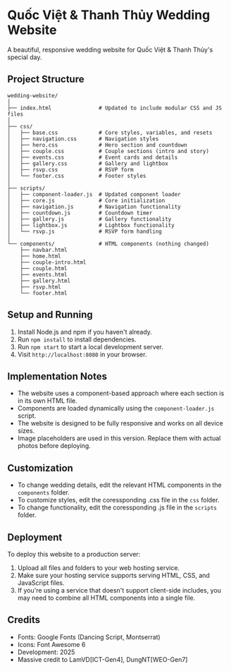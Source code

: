 # Quốc Việt & Thanh Thủy Wedding Website

A beautiful, responsive wedding website for Quốc Việt & Thanh Thủy's special day.

## Project Structure

```
wedding-website/
│
├── index.html               # Updated to include modular CSS and JS files
│
├── css/
│   ├── base.css             # Core styles, variables, and resets
│   ├── navigation.css       # Navigation styles
│   ├── hero.css             # Hero section and countdown
│   ├── couple.css           # Couple sections (intro and story)
│   ├── events.css           # Event cards and details
│   ├── gallery.css          # Gallery and lightbox
│   ├── rsvp.css             # RSVP form
│   └── footer.css           # Footer styles
│
├── scripts/
│   ├── component-loader.js  # Updated component loader
│   ├── core.js              # Core initialization
│   ├── navigation.js        # Navigation functionality
│   ├── countdown.js         # Countdown timer
│   ├── gallery.js           # Gallery functionality
│   ├── lightbox.js          # Lightbox functionality
│   └── rsvp.js              # RSVP form handling
│
└── components/              # HTML components (nothing changed)
    ├── navbar.html
    ├── home.html
    ├── couple-intro.html
    ├── couple.html
    ├── events.html
    ├── gallery.html
    ├── rsvp.html
    └── footer.html
```

## Setup and Running

1. Install Node.js and npm if you haven't already.
2. Run `npm install` to install dependencies.
3. Run `npm start` to start a local development server.
4. Visit `http://localhost:8080` in your browser.

## Implementation Notes

- The website uses a component-based approach where each section is in its own HTML file.
- Components are loaded dynamically using the `component-loader.js` script.
- The website is designed to be fully responsive and works on all device sizes.
- Image placeholders are used in this version. Replace them with actual photos before deploying.

## Customization

- To change wedding details, edit the relevant HTML components in the `components` folder.
- To customize styles, edit the coressponding .css file in the `css` folder.
- To change functionality, edit the coressponding .js file in the `scripts` folder.

## Deployment

To deploy this website to a production server:

1. Upload all files and folders to your web hosting service.
2. Make sure your hosting service supports serving HTML, CSS, and JavaScript files.
3. If you're using a service that doesn't support client-side includes, you may need to combine all HTML components into a single file.

## Credits

- Fonts: Google Fonts (Dancing Script, Montserrat)
- Icons: Font Awesome 6
- Development: 2025
- Massive credit to LamVD[ICT-Gen4], DungNT[WEO-Gen7] 